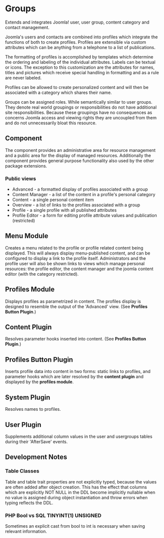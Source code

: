 # Groups

Extends and integrates Joomla! user, user group, content category and contact management.

Joomla's users and contacts are combined into profiles which integrate the
functions of both to create profiles. Profiles are extensible via custom
attributes which can be anything from a telephone to a list of publications.

The formatting of profiles is accomplished by templates which determine the
ordering and labeling of the individual attributes. Labels can be textual or
icons. The exception to this customization
are the attributes for names, titles and pictures which receive special
handling in formatting and as a rule are never labeled.

Profiles can be allowed to create personalized content and will then be
associated with a category which shares their name.

Groups can be assigned roles. While semantically similar to user groups. They
denote real world groupings or responsibilities do not have additional site
responsibilities. Because these groupings have no consequences as concerns
Joomla access and viewing rights they are uncoupled from them and do not
unnecessarily bloat this resource.

## Component

The component provides an administrative area for resource management and a public area for the display of managed
resources. Additionally the component provides general purpose functionality also used by the other package
extensions.

### Public views

* Advanced - a formatted display of profiles associated with a group
* Content Manager - a list of the content in a profile's personal category
* Content - a single personal content item
* Overview - a list of links to the profiles associated with a group
* Profile - a single profile with all published attributes
* Profile Editor - a form for editing profile attribute values and publication
  (restricted)

## Menu Module

Creates a menu related to the profile or profile related content being
displayed. This will always display menu-published content, and can be
configured to display a link to the profile itself. Administrators and the
profile user will also be shown links to views which manage personal resources:
the profile editor, the content manager and the joomla content editor
(with the category restricted).

## Profiles Module

Displays profiles as parametrized in content. The profiles display is designed
to resemble the output of the 'Advanced' view. (See **Profiles Button Plugin**.)

## Content Plugin

Resolves parameter hooks inserted into content. (See **Profiles Button Plugin**.)

## Profiles Button Plugin

Inserts profile data into content in two forms: static links to profiles, and
parameter hooks which are later resolved by the **content plugin** and displayed
by the **profiles module**.

## System Plugin

Resolves names to profiles.

## User Plugin

Supplements additional column values in the user and usergroups tables during their 'AfterSave' events.

## Development Notes

### Table Classes

Table and table trait properties are not explicitly typed, because the values are often added after object creation.
This has the effect that columns which are explicitly NOT NULL in the DDL become implicitly nullable when no value is
assigned during object instantiation and throw errors when typing reflects the DDL.

### PHP Bool vs SQL TINYINT(1) UNSIGNED

Sometimes an explicit cast from bool to int is necessary when saving relevant information.